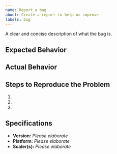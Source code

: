 ```yaml
---
name: Report a bug
about: Create a report to help us improve
labels: bug
---
```


A clear and concise description of what the bug is.

## Expected Behavior


## Actual Behavior


## Steps to Reproduce the Problem

  1.
  2.
  3.

## Specifications

  - **Version:** *Please elaborate*
  - **Platform:** *Please elaborate*
  - **Scaler(s):** *Please elaborate*